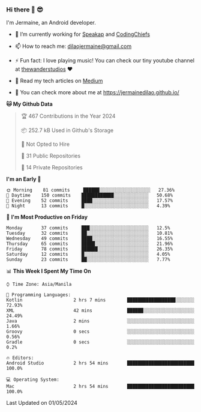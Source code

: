 ### Hi there 👋 😎
I'm Jermaine, an Android developer.

- 🔭 I’m currently working for [Speakap](https://www.speakap.com/) and [CodingChiefs](https://codingchiefs.com/en/)

- 📫 How to reach me: dilaojermaine@gmail.com

- ⚡ Fun fact: I love playing music! You can check our tiny youtube channel at [thewanderstudios](https://www.youtube.com/thewanderstudios) ♥️

- 📖 Read my tech articles on [Medium](https://jermainedilao.medium.com/)

- 👀 You can check more about me at https://jermainedilao.github.io/

<!--
**jermainedilao/jermainedilao** is a ✨ _special_ ✨ repository because its `README.md` (this file) appears on your GitHub profile.

Here are some ideas to get you started:

- 🔭 I’m currently working on ...
- 🌱 I’m currently learning ...
- 👯 I’m looking to collaborate on ...
- 🤔 I’m looking for help with ...
- 💬 Ask me about ...
- 📫 How to reach me: ...
- 😄 Pronouns: ...
- ⚡ Fun fact: ...
-->

<!--START_SECTION:waka-->
**🐱 My Github Data** 

> 🏆 467 Contributions in the Year 2024
 > 
> 📦 252.7 kB Used in Github's Storage 
 > 
> 🚫 Not Opted to Hire
 > 
> 📜 31 Public Repositories 
 > 
> 🔑 14 Private Repositories  
 > 
**I'm an Early 🐤** 

```text
🌞 Morning    81 commits     ██████░░░░░░░░░░░░░░░░░░░   27.36% 
🌆 Daytime    150 commits    ████████████░░░░░░░░░░░░░   50.68% 
🌃 Evening    52 commits     ████░░░░░░░░░░░░░░░░░░░░░   17.57% 
🌙 Night      13 commits     █░░░░░░░░░░░░░░░░░░░░░░░░   4.39%

```
📅 **I'm Most Productive on Friday** 

```text
Monday       37 commits     ███░░░░░░░░░░░░░░░░░░░░░░   12.5% 
Tuesday      32 commits     ██░░░░░░░░░░░░░░░░░░░░░░░   10.81% 
Wednesday    49 commits     ████░░░░░░░░░░░░░░░░░░░░░   16.55% 
Thursday     65 commits     █████░░░░░░░░░░░░░░░░░░░░   21.96% 
Friday       78 commits     ██████░░░░░░░░░░░░░░░░░░░   26.35% 
Saturday     12 commits     █░░░░░░░░░░░░░░░░░░░░░░░░   4.05% 
Sunday       23 commits     ██░░░░░░░░░░░░░░░░░░░░░░░   7.77%

```


📊 **This Week I Spent My Time On** 

```text
⌚︎ Time Zone: Asia/Manila

💬 Programming Languages: 
Kotlin                   2 hrs 7 mins        ██████████████████░░░░░░░   72.93% 
XML                      42 mins             ██████░░░░░░░░░░░░░░░░░░░   24.49% 
Java                     2 mins              ░░░░░░░░░░░░░░░░░░░░░░░░░   1.66% 
Groovy                   0 secs              ░░░░░░░░░░░░░░░░░░░░░░░░░   0.56% 
Gradle                   0 secs              ░░░░░░░░░░░░░░░░░░░░░░░░░   0.2%

🔥 Editors: 
Android Studio           2 hrs 54 mins       █████████████████████████   100.0%

💻 Operating System: 
Mac                      2 hrs 54 mins       █████████████████████████   100.0%

```


 Last Updated on 01/05/2024
<!--END_SECTION:waka-->
